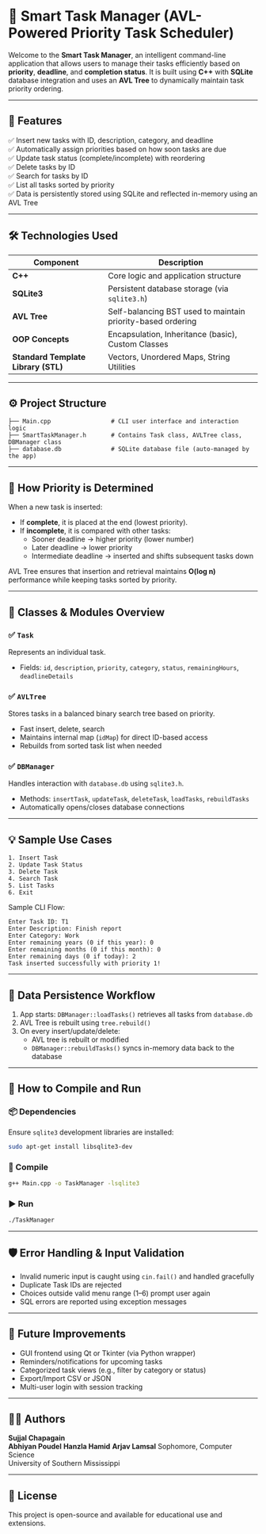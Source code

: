 
# 🧠 Smart Task Manager (AVL-Powered Priority Task Scheduler)

Welcome to the **Smart Task Manager**, an intelligent command-line application that allows users to manage their tasks efficiently based on **priority**, **deadline**, and **completion status**. It is built using **C++** with **SQLite** database integration and uses an **AVL Tree** to dynamically maintain task priority ordering.

---

## 📌 Features

✅ Insert new tasks with ID, description, category, and deadline  
✅ Automatically assign priorities based on how soon tasks are due  
✅ Update task status (complete/incomplete) with reordering  
✅ Delete tasks by ID  
✅ Search for tasks by ID  
✅ List all tasks sorted by priority  
✅ Data is persistently stored using SQLite and reflected in-memory using an AVL Tree

---

## 🛠️ Technologies Used

| Component      | Description                                                  |
|----------------|--------------------------------------------------------------|
| **C++**        | Core logic and application structure                         |
| **SQLite3**    | Persistent database storage (via `sqlite3.h`)                |
| **AVL Tree**   | Self-balancing BST used to maintain priority-based ordering  |
| **OOP Concepts** | Encapsulation, Inheritance (basic), Custom Classes        |
| **Standard Template Library (STL)** | Vectors, Unordered Maps, String Utilities |

---

## ⚙️ Project Structure

```
├── Main.cpp                 # CLI user interface and interaction logic
├── SmartTaskManager.h       # Contains Task class, AVLTree class, DBManager class
├── database.db              # SQLite database file (auto-managed by the app)
```

---

## 🧮 How Priority is Determined

When a new task is inserted:

- If **complete**, it is placed at the end (lowest priority).
- If **incomplete**, it is compared with other tasks:
  - Sooner deadline → higher priority (lower number)
  - Later deadline → lower priority
  - Intermediate deadline → inserted and shifts subsequent tasks down

AVL Tree ensures that insertion and retrieval maintains **O(log n)** performance while keeping tasks sorted by priority.

---

## 🧩 Classes & Modules Overview

### ✅ `Task`
Represents an individual task.
- Fields: `id`, `description`, `priority`, `category`, `status`, `remainingHours`, `deadlineDetails`

### ✅ `AVLTree`
Stores tasks in a balanced binary search tree based on priority.
- Fast insert, delete, search
- Maintains internal map (`idMap`) for direct ID-based access
- Rebuilds from sorted task list when needed

### ✅ `DBManager`
Handles interaction with `database.db` using `sqlite3.h`.
- Methods: `insertTask`, `updateTask`, `deleteTask`, `loadTasks`, `rebuildTasks`
- Automatically opens/closes database connections

---

## 💡 Sample Use Cases

```
1. Insert Task
2. Update Task Status
3. Delete Task
4. Search Task
5. List Tasks
6. Exit
```

Sample CLI Flow:
```
Enter Task ID: T1
Enter Description: Finish report
Enter Category: Work
Enter remaining years (0 if this year): 0
Enter remaining months (0 if this month): 0
Enter remaining days (0 if today): 2
Task inserted successfully with priority 1!
```

---

## 🔄 Data Persistence Workflow

1. App starts: `DBManager::loadTasks()` retrieves all tasks from `database.db`
2. AVL Tree is rebuilt using `tree.rebuild()`
3. On every insert/update/delete:
   - AVL tree is rebuilt or modified
   - `DBManager::rebuildTasks()` syncs in-memory data back to the database

---

## 🧪 How to Compile and Run

### 📦 Dependencies
Ensure `sqlite3` development libraries are installed:

```bash
sudo apt-get install libsqlite3-dev
```

### 🔧 Compile
```bash
g++ Main.cpp -o TaskManager -lsqlite3
```

### ▶️ Run
```bash
./TaskManager
```

---

## 🛡️ Error Handling & Input Validation

- Invalid numeric input is caught using `cin.fail()` and handled gracefully
- Duplicate Task IDs are rejected
- Choices outside valid menu range (1–6) prompt user again
- SQL errors are reported using exception messages

---

## 🚀 Future Improvements

- GUI frontend using Qt or Tkinter (via Python wrapper)
- Reminders/notifications for upcoming tasks
- Categorized task views (e.g., filter by category or status)
- Export/Import CSV or JSON
- Multi-user login with session tracking

---

## 👨‍💻 Authors

**Sujjal Chapagain**  
**Abhiyan Poudel**
**Hanzla Hamid**
**Arjav Lamsal**
Sophomore, Computer Science  
University of Southern Mississippi

---

## 📜 License

This project is open-source and available for educational use and extensions.
